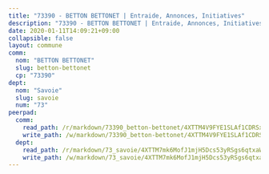 ```yaml
---
title: "73390 - BETTON BETTONET | Entraide, Annonces, Initiatives"
description: "73390 - BETTON BETTONET | Entraide, Annonces, Initiatives"
date: 2020-01-11T14:09:21+09:00
collapsible: false
layout: commune
comm:
  nom: "BETTON BETTONET"
  slug: betton-bettonet
  cp: "73390"
dept:
  nom: "Savoie"
  slug: savoie
  num: "73"
peerpad:
  comm:
    read_path: /r/markdown/73390_betton-bettonet/4XTTM4V9FYE1SLAf1CDRSxTxA2ejwQe8uYpzxpRtW7YRW6c8y
    write_path: /w/markdown/73390_betton-bettonet/4XTTM4V9FYE1SLAf1CDRSxTxA2ejwQe8uYpzxpRtW7YRW6c8y-K3TgURRAt5iyKE2UycuNUbY38iLCHyAVeTudKftWXCTScwPj4az8AuG7ZQrZ85TCu2ZLyEXq3avmAQBtwgFzrGPj1sx5NqP4dUFtrvWW9gcUExXjM4d9vpueAtvseP6uZ6Zgvind
  dept:
    read_path: /r/markdown/73_savoie/4XTTM7mk6MofJ1mjH5Dcs53yRSgs6qtxaWYjKD54ttqHGEMur
    write_path: /w/markdown/73_savoie/4XTTM7mk6MofJ1mjH5Dcs53yRSgs6qtxaWYjKD54ttqHGEMur-K3TgTorsK1WLw8S2EgnkoX8tJEgZgam6ANhvqrVqNfiz9fX8kbMKu5AF1rqzXyxMRZgoVPrb5EERe3PeBhqF1SBfP5G1PJnvsDUF2LQSxevobpkDM4djQDebTYoo6Yx53thenJpY
---
```


